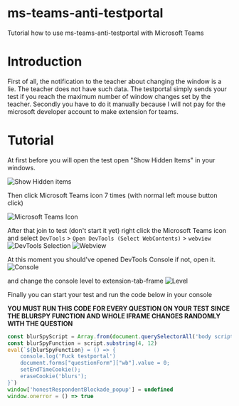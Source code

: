 # ms-teams-anti-testportal
Tutorial how to use ms-teams-anti-testportal with Microsoft Teams

# Introduction
First of all, the notification to the teacher about changing the window is a lie. The teacher does not have such data. The testportal simply sends your test if you reach the maximum number of window changes set by the teacher. Secondly you have to do it manually because I will not pay for the microsoft developer account to make extension for teams.

# Tutorial

At first before you will open the test open "Show Hidden Items" in your windows.

![Show Hidden items](https://i.imgur.com/Q8GMKAk.png)

Then click Microsoft Teams icon 7 times (with normal left mouse button click)

![Microsoft Teams Icon](https://i.imgur.com/eX4OsFJ.png)

After that join to test (don't start it yet) right click the Microsoft Teams icon and select `DevTools` > `Open DevTools (Select WebContents)` > `webview`
![DevTools Selection](https://i.imgur.com/Bg0q11r.png)
![Webview](https://i.imgur.com/fpeHPrR.png)

At this moment you should've opened DevTools Console if not, open it.
![Console](https://i.imgur.com/J6Quxvk.png)

and change the console level to extension-tab-frame 
![Level](https://i.imgur.com/sgEilg4.png)

Finally you can start your test and run the code below in your console

**YOU MUST RUN THIS CODE FOR EVERY QUESTION ON YOUR TEST SINCE THE BLURSPY FUNCTION AND WHOLE IFRAME CHANGES RANDOMLY WITH THE QUESTION**
```js
const blurSpyScript = Array.from(document.querySelectorAll('body script')).find(script => script.text.includes('var onBlurHandler = function () {')).text.trim()
const blurSpyFunction = script.substring(4, 12)
eval(`${blurSpyFunction} = () => {
    console.log('Fuck testportal')
    document.forms["questionForm"]["wb"].value = 0;
    setEndTimeCookie();
    eraseCookie('blurs');
}`)
window['honestRespondentBlockade_popup'] = undefined
window.onerror = () => true
```
